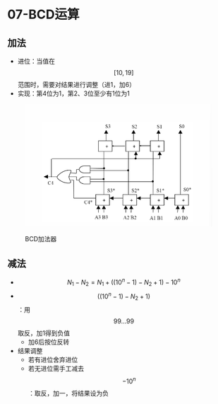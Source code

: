 # 07-BCD运算

## 加法

* 进位：当值在$$[10,19]$$范围时，需要对结果进行调整（进1，加6）
* 实现：第4位为1，第2、3位至少有1位为1

<figure><img src="../../.gitbook/assets/coa-07-bcd-add" alt=""><figcaption><p>BCD加法器</p></figcaption></figure>

## 减法

* $$N_1-N_2=N_1+\left((10^n-1)-N_2+1\right)-10^n$$
* $$\left((10^n-1)-N_2+1\right)$$：用$$99...99$$取反，加1得到负值
  * 加6后按位反转
* 结果调整
  * 若有进位舍弃进位
  * 若无进位需手工减去$$-10^n$$：取反，加一，将结果设为负
